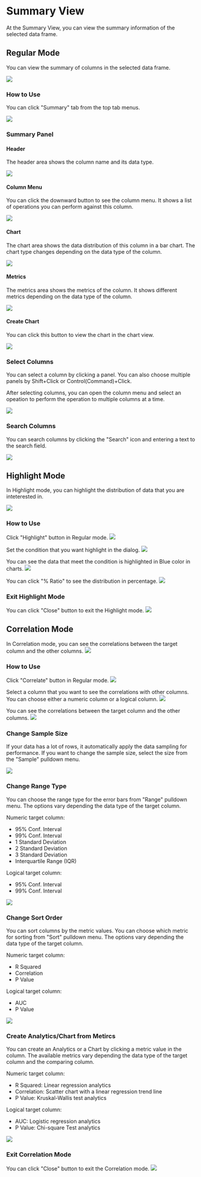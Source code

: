 # Summary View

At the Summary View, you can view the summary information of the selected data frame. 


## Regular Mode
You can view the summary of columns in the selected data frame. 

![](images/summary1.png)


### How to Use 

You can click "Summary" tab from the top tab menus. 

![](images/summary10.png)



### Summary Panel


#### Header 
The header area shows the column name and its data type.

![](images/summary7.png)


#### Column Menu
You can click the downward button to see the column menu. It shows a list of operations you can perform against this column. 

![](images/summary2.png)

#### Chart 
The chart area shows the data distribution of this column in a bar chart. The chart type changes depending on the data type of the column.

![](images/summary8.png)


#### Metrics
The metrics area shows the metrics of the column. It shows different metrics depending on the data type of the column.

![](images/summary9.png)

#### Create Chart 
You can click this button to view the chart in the chart view. 

![](images/summary6.png)





### Select Columns

You can select a column by clicking a panel. You can also choose multiple panels by Shift+Click or Control(Command)+Click. 

After selecting columns, you can open the column menu and select an opeation to perform the operation to multiple columns at a time.

![](images/summary4.png)



### Search Columns 

You can search columns by clicking the "Search" icon and entering a text to the search field. 

![](images/summary5.png)












## Highlight Mode
In Highlight mode, you can highlight the distribution of data that you are inteterested in. 

![](images/hl3.png)



### How to Use 

Click "Highlight" button in Regular mode.
![](images/hl1.png)

Set the condition that you want highlight in the dialog. 
![](images/hl2.png)

You can see the data that meet the condition is highlighted in Blue color in charts. 
![](images/hl3.png)

You can click "% Ratio" to see the distribution in percentage. 
![](images/hl4.png)


### Exit Highlight Mode
You can click "Close" button to exit the Highlight mode.
![](images/hl5.png)




## Correlation Mode

In Correlation mode, you can see the correlations between the target column and the other columns.
![](images/cor2.png)


### How to Use 

Click "Correlate" button in Regular mode.
![](images/cor1.png)

Select a column that you want to see the correlations with other columns. You can choose either a numeric column or a logical column.
![](images/cor3.png)

You can see the correlations between the target column and the other columns.
![](images/cor2.png)


### Change Sample Size 

If your data has a lot of rows, it automatically apply the data sampling for performance. If you want to change the sample size, select the size from the "Sample" pulldown menu. 

![](images/cor4.png)


### Change Range Type 
You can choose the range type for the error bars from "Range" pulldown menu. The options vary depending the data type of the target column.

Numeric target column: 
* 95% Conf. Interval
* 99% Conf. Interval
* 1 Standard Deviation
* 2 Standard Deviation
* 3 Standard Deviation
* Interquartile Range (IQR)

Logical target column: 
* 95% Conf. Interval
* 99% Conf. Interval

![](images/cor5.png)



### Change Sort Order 

You can sort columns by the metric values. You can choose which metric for sorting from "Sort" pulldown menu. The options vary depending the data type of the target column.


Numeric target column: 
* R Squared
* Correlation 
* P Value 

Logical target column: 
* AUC
* P Value 

![](images/cor6.png)



### Create Analytics/Chart from Metircs

You can create an Analytics or a Chart by clicking a metric value in the column. The available metrics vary depending the data type of the target column and the comparing column.

Numeric target column: 
* R Squared: Linear regression analytics 
* Correlation: Scatter chart with a linear regression trend line  
* P Value: Kruskal-Wallis test analytics

Logical target column: 
* AUC: Logistic regression analytics
* P Value: Chi-square Test analytics


![](images/cor8.png)




### Exit Correlation Mode
You can click "Close" button to exit the Correlation mode.
![](images/cor7.png)
